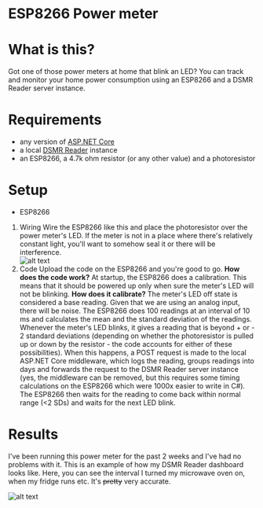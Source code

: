 # ESP8266 Power meter
# What is this?
Got one of those power meters at home that blink an LED? You can track and monitor your home power consumption using an ESP8266 and a DSMR Reader server instance. 
# Requirements

  - any version of [ASP.NET Core](https://dotnet.microsoft.com/download)
  - a local [DSMR Reader](https://github.com/dennissiemensma/dsmr-reader) instance
  - an ESP8266, a 4.7k ohm resistor (or any other value) and a photoresistor


# Setup
- ESP8266
1. Wiring
Wire the ESP8266 like this and place the photoresistor over the power meter's LED. If the meter is not in a place where there's relatively constant light, you'll want to somehow seal it or there will be interference.  
![alt text](https://cdn.instructables.com/F8S/AYSW/J4YFZ2UB/F8SAYSWJ4YFZ2UB.LARGE.jpg?auto=webp&frame=1&width=831&fit=bounds "Wiring")
2. Code
Upload the code on the ESP8266 and you're good to go.
**How does the code work?**
At startup, the ESP8266 does a calibration. This means that it should be powered up only when sure the meter's LED will not be blinking. 
**How does it calibrate?**
The meter's LED off state is considered a base reading. Given that we are using an analog input, there will be noise. The ESP8266 does 100 readings at an interval of 10 ms and calculates the mean and the standard deviation of the readings. Whenever the meter's LED blinks, it gives a reading that is beyond + or - 2 standard deviations (depending on whether the photoresistor is pulled up or down by the resistor - the code accounts for either of these possibilities). When this happens, a POST request is made to the local ASP.NET Core middleware, which logs the reading, groups readings into days and forwards the request to the DSMR Reader server instance (yes, the middleware can be removed, but this requires some timing calculations on the ESP8266 which were 1000x easier to write in C#). The ESP8266 then waits for the reading to come back within normal range (<2 SDs) and waits for the next LED blink.

# Results

I've been running this power meter for the past 2 weeks and I've had no problems with it. This is an example of how my DSMR Reader dashboard looks like. Here, you can see the interval I turned my microwave oven on, when my fridge runs etc. It's ~~pretty~~ very accurate. 

![alt text](https://i.imgur.com/denbdtQ.png "Results")
